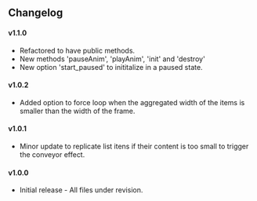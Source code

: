 ## Changelog


#### v1.1.0

* Refactored to have public methods.
* New methods 'pauseAnim', 'playAnim', 'init' and 'destroy'
* New option 'start_paused' to inititalize in a paused state.


#### v1.0.2

* Added option to force loop when the aggregated width of the items is smaller than the width of the frame.


#### v1.0.1

* Minor update to replicate list itens if their content is too small to trigger the conveyor effect.


#### v1.0.0

* Initial release - All files under revision.
